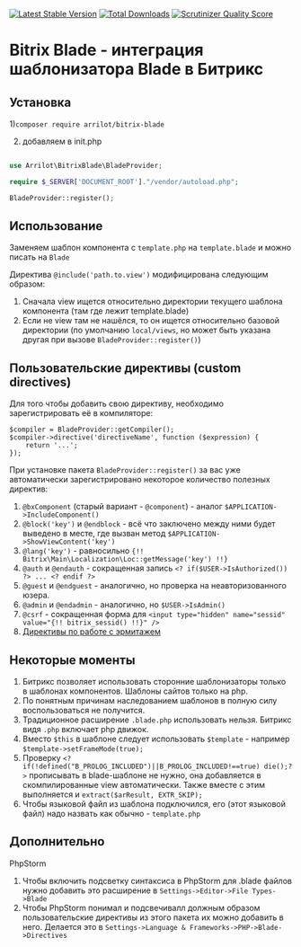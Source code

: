[![Latest Stable Version](https://poser.pugx.org/arrilot/bitrix-blade/v/stable.svg)](https://packagist.org/packages/arrilot/bitrix-blade/)
[![Total Downloads](https://img.shields.io/packagist/dt/arrilot/bitrix-blade.svg?style=flat)](https://packagist.org/packages/Arrilot/bitrix-blade)
[![Scrutinizer Quality Score](https://scrutinizer-ci.com/g/arrilot/bitrix-blade/badges/quality-score.png?b=master)](https://scrutinizer-ci.com/g/arrilot/bitrix-blade/)

# Bitrix Blade - интеграция шаблонизатора Blade в Битрикс

## Установка

1)```composer require arrilot/bitrix-blade```

2) добавляем в init.php

```php

use Arrilot\BitrixBlade\BladeProvider;

require $_SERVER['DOCUMENT_ROOT']."/vendor/autoload.php";

BladeProvider::register();
```

## Использование

Заменяем шаблон компонента с `template.php` на `template.blade` и можно писать на `Blade`

Директива `@include('path.to.view')` модифицирована следующим образом:

1. Сначала view ищется относительно директории текущего шаблона компонента (там где лежит template.blade)
2. Если не view там не нашёлся, то он ищется относительно базовой директории (по умолчанию `local/views`, но может быть указана другая при вызове `BladeProvider::register()`)

## Пользовательские директивы (custom directives)

Для того чтобы добавить свою директиву, необходимо зарегистрировать её в компиляторе:

```
$compiler = BladeProvider::getCompiler();
$compiler->directive('directiveName', function ($expression) {
    return '...';
});
```
При установке пакета `BladeProvider::register()` за вас уже автоматически зарегистрировано некоторое количество полезных директив:

1. ```@bxComponent``` (старый вариант - `@component`)  - аналог ```$APPLICATION->IncludeComponent()```
2. ```@block('key')``` и ```@endblock``` - всё что заключено между ними будет выведено в месте, где вызван метод ```$APPLICATION->ShowViewContent('key')```
3. ```@lang('key')``` - равносильно ```{!! Bitrix\Main\Localization\Loc::getMessage('key') !!} ```
4. ```@auth``` и ```@endauth``` - сокращенная запись `<? if($USER->IsAuthorized()) ?> ... <? endif ?>`
5. ```@guest``` и ```@endguest``` - аналогично, но проверка на неавторизованного юзера.
6. ```@admin``` и ```@endadmin``` - аналогично, но `$USER->IsAdmin()`
7. ```@csrf``` - сокращенная форма для ```<input type="hidden" name="sessid" value="{!! bitrix_sessid() !!}" />```
8. [Директивы по работе с эрмитажем](docs/hermitage.md)

## Некоторые моменты

1. Битрикс позволяет использовать сторонние шаблонизаторы только в шаблонах компонентов. Шаблоны сайтов только на php.
2. По понятным причинам наследованием шаблонов в полную силу воспользоваться не получится.
3. Традиционное расширение `.blade.php` использовать нельзя. Битрикс видя `.php` включает php движок.
4. Вместо `$this` в шаблоне следует использовать `$template` - например `$template->setFrameMode(true);`
5. Проверку `<?if(!defined("B_PROLOG_INCLUDED")||B_PROLOG_INCLUDED!==true) die();?>` прописывать в blade-шаблоне не нужно, она добавляется в скомпилированные view автоматически. Также вместе с этим выполняется и ```extract($arResult, EXTR_SKIP);```
6. Чтобы языковой файл из шаблона подключился, его (этот языковой файл) надо назвать как обычно - `template.php`


## Дополнительно

PhpStorm

1. Чтобы включить подсветку синтаксиса в PhpStorm для .blade файлов нужно добавить это расширение в
`Settings->Editor->File Types->Blade`
2. Чтобы PhpStorm понимал и подсвечивалл должным образом пользовательские директивы из этого пакета их можно добавить в него. Делается это в `Settings->Language & Frameworks->PHP->Blade->Directives`
